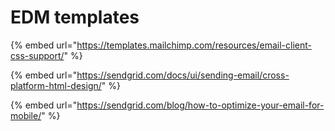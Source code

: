 # EDM templates

{% embed url="https://templates.mailchimp.com/resources/email-client-css-support/" %}

{% embed url="https://sendgrid.com/docs/ui/sending-email/cross-platform-html-design/" %}

{% embed url="https://sendgrid.com/blog/how-to-optimize-your-email-for-mobile/" %}




